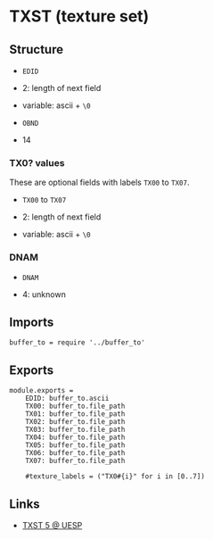 # TXST (texture set)

## Structure

- `EDID`

- 2: length of next field

- variable: ascii + `\0`

- `OBND`

- 14


### TX0? values

These are optional fields with labels `TX00` to `TX07`.

- `TX00` to `TX07`

- 2: length of next field

- variable: ascii + `\0`


### DNAM

- `DNAM`

- 4: unknown


## Imports

	buffer_to = require '../buffer_to'


## Exports

	module.exports =
		EDID: buffer_to.ascii
		TX00: buffer_to.file_path
		TX01: buffer_to.file_path
		TX02: buffer_to.file_path
		TX03: buffer_to.file_path
		TX04: buffer_to.file_path
		TX05: buffer_to.file_path
		TX06: buffer_to.file_path
		TX07: buffer_to.file_path

		#texture_labels = ("TX0#{i}" for i in [0..7])


## Links

- [TXST 5 @ UESP](http://www.uesp.net/wiki/Tes5Mod:Mod_File_Format/TXST)

